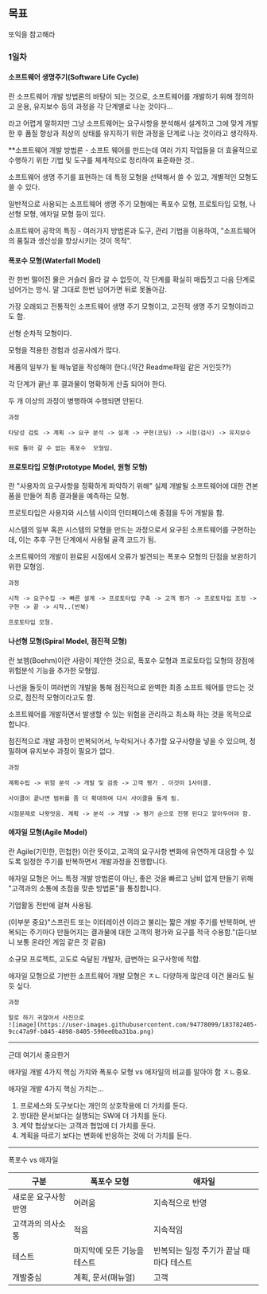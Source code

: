 ## 목표

또익을 참고해라


### 1일차

#### 소프트웨어 생명주기(Software Life Cycle)

란 소프트웨어 개발 방법론의 바탕이 되는 것으로, 소프트웨어를 개발하기 위해 정의하고 운용, 유지보수 등의 과정을 각 단계별로 나눈 것이다...

라고 어렵게 말하지만 그냥 소프트웨어는 요구사항을 분석해서 설계하고 그에 맞게 개발한 후 품질 향상과 최상의 상태를 유지하기 위한 과정을 단계로 나눈 것이라고 생각하자.

**소프트웨어 개발 방법론 - 소프트 웨어를 만드는데 여러 가지 작업들을 더 효율적으로 수행하기 위한 기법 및 도구를 체계적으로 정리하여 표준화한 것..


소프트웨어 생명 주기를 표현하는 데 특정 모형을 선택해서 쓸 수 있고, 개별적인 모형도 쓸 수 있다.

일반적으로 사용되는 소프트웨어 생명 주기 모혐에는 폭포수 모형, 프로토타입 모형, 나선형 모형, 애자일 모형 등이 있다.

소프트웨어 공학의 특징 - 여러가지 방법론과 도구, 관리 기법을 이용하여, "소프트웨어의 품질과 생산성을 향상시키는 것이 목적".


#### 폭포수 모형(Waterfall Model)

란 한번 떨어진 물은 거슬러 올라 갈 수 없듯이, 각 단계를 확실히 매듭짓고 다음 단계로 넘어가는 방식. 말 그대로 한번 넘어가면 뒤로 못돌아감.

가장 오래되고 전통적인 소프트웨어 생명 주기 모형이고, 고전적 생명 주기 모형이라고도 함.

선형 순차적 모형이다.

모형을 적용한 경험과 성공사례가 많다.

제품의 일부가 될 매뉴얼을 작성해야 한다.(약간 Readme파일 같은 거인듯??)

각 단계가 끝난 후 결과물이 명확하게 산출 되어야 한다.

두 개 이상의 과정이 병행하여 수행되면 안된다.

```
과정

타당성 검토 -> 계획 -> 요구 분석 -> 설계 -> 구현(코딩) -> 시험(검사) -> 유지보수

뒤로 돌아 갈 수 없는 폭포수  모형임.
```

#### 프로토타입 모형(Prototype Model, 원형 모형)

란 "사용자의 요구사항을 정확하게 파악하기 위해" 실제 개발될 소프트웨어에 대한 견본품을 만들어 최종 결과물을 예측하는 모형.

프로토타입은 사용자와 시스템 사이의 인터페이스에 중점을 두어 개발을 함.

시스템의 일부 혹은 시스템의 모형을 만드는 과정으로서 요구된 소프트웨어를 구현하는데, 이는 추후 구현 단계에서 사용될 골격 코드가 됨.

소프트웨어의 개발이 완료된 시점에서 오류가 발견되는 폭포수 모형의 단점을 보완하기 위한 모형임.

```
과정

시작 -> 요구수집 -> 빠른 설계 -> 프로토타입 구축 -> 고객 평가 -> 프로토타입 조정 -> 구현 -> 끝 -> 시작..(반복)

프로토타입 모형.
```

#### 나선형 모형(Spiral Model, 점진적 모형)

란 보헴(Boehm)이란 사람이 제안한 것으로, 폭포수 모형과 프로토타입 모형의 장점에 위험분석 기능을 추가한 모형임.

나선을 돌듯이 여러번의 개발을 통해 점진적으로 완벽한 최종 소프트 웨어를 만드는 것으로, 점진적 모형이라고도 함.

소프트웨어를 개발하면서 발생할 수 있는 위험을 관리하고 최소화 하는 것을 목적으로 합니다.

점진적으로 개발 과정이 반복되어서, 누락되거나 추가할 요구사항을 넣을 수 있으며, 정밀하며 유지보수 과정이 필요가 없다.


```
과정

계획수립 -> 위험 분석 -> 개발 및 검증 -> 고객 평가 . 이것이 1사이클.

사이클이 끝나면 범위를 좀 더 확대하여 다시 사이클을 돌게 됨.

시험문제로 나왓엇음. 계획 -> 분석 -> 개발 -> 평가 순으로 진행 된다고 알아두어야 함.
```

#### 애자일 모형(Agile Model)

란 Agile(기민한, 민첩한) 이란 뜻이고, 고객의 요구사항 변화에 유연하게 대응할 수 있도록 일정한 주기를 반복하면서 개발과정을 진행합니다.

애자일 모형은 어느 특정 개발 방법론이 아닌, 좋은 것을 빠르고 낭비 없게 만들기 위해 "고객과의 소통에 초점을 맞춘 방법론"을 통칭합니다.

기업활동 전반에 걸쳐 사용됨.

(이부분 중요)"스프린트 또는 이터레이션 이라고 불리는 짧은 개발 주기를 반복하며, 반복되는 주기마다 만들어지는 결과물에 대한 고객의 평가와 요구를 적극 수용함."(듣다보니 보통 온라인 게임 같은 것 같음)

소규모 프로젝트, 고도로 숙달된 개발자, 급변하는 요구사항에 적합.

애자일 모형으로 기반한 소프트웨어 개발 모형은 ㅈㄴ 다양하게 많은데 이건 몰라도 될 듯 싶다.

```
과정

말로 하기 귀찮아서 사진으로
![image](https://user-images.githubusercontent.com/94778099/183782405-9cc47a9f-b845-4898-8405-590ee0ba31ba.png)

```
---
근데 여기서 중요한거

애자일 개발 4가지 핵심 가치와 폭포수 모형 vs 애자일의 비교를 알아야 함 ㅈㄴ중요.

애자일 개발 4가지 핵심 가치는...

1. 프로세스와 도구보다는 개인의 상호작용에 더 가치를 둔다.
2. 방대한 문서보다는 실행되는 SW에 더 가치를 둔다.
3. 계약 협상보다는 고객과 협업에 더 가치를 둔다.
4. 계획을 따르기 보다는 변화에 반응하는 것에 더 가치를 둔다.

---
폭포수 vs 애자일

|구분|폭포수 모형|애자일|
|------|---|---|
|새로운 요구사항 반영|어려움|지속적으로 반영|
|고객과의 의사소통|적음|지속적임|
|테스트|마지막에 모든 기능을 테스트|반복되는 일정 주기가 끝날 때마다 테스트|
|개발중심|계획, 문서(매뉴얼)|고객|













